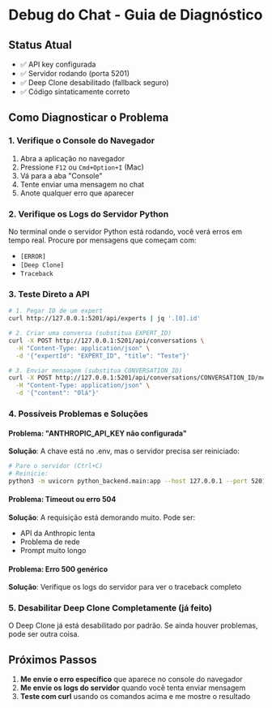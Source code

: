 # Debug do Chat - Guia de Diagnóstico

## Status Atual
- ✅ API key configurada
- ✅ Servidor rodando (porta 5201)
- ✅ Deep Clone desabilitado (fallback seguro)
- ✅ Código sintaticamente correto

## Como Diagnosticar o Problema

### 1. Verifique o Console do Navegador
1. Abra a aplicação no navegador
2. Pressione `F12` ou `Cmd+Option+I` (Mac)
3. Vá para a aba "Console"
4. Tente enviar uma mensagem no chat
5. Anote qualquer erro que aparecer

### 2. Verifique os Logs do Servidor Python
No terminal onde o servidor Python está rodando, você verá erros em tempo real.
Procure por mensagens que começam com:
- `[ERROR]`
- `[Deep Clone]`
- `Traceback`

### 3. Teste Direto a API
```bash
# 1. Pegar ID de um expert
curl http://127.0.0.1:5201/api/experts | jq '.[0].id'

# 2. Criar uma conversa (substitua EXPERT_ID)
curl -X POST http://127.0.0.1:5201/api/conversations \
  -H "Content-Type: application/json" \
  -d '{"expertId": "EXPERT_ID", "title": "Teste"}'

# 3. Enviar mensagem (substitua CONVERSATION_ID)
curl -X POST http://127.0.0.1:5201/api/conversations/CONVERSATION_ID/messages \
  -H "Content-Type: application/json" \
  -d '{"content": "Olá"}'
```

### 4. Possíveis Problemas e Soluções

#### Problema: "ANTHROPIC_API_KEY não configurada"
**Solução**: A chave está no .env, mas o servidor precisa ser reiniciado:
```bash
# Pare o servidor (Ctrl+C)
# Reinicie:
python3 -m uvicorn python_backend.main:app --host 127.0.0.1 --port 5201 --reload
```

#### Problema: Timeout ou erro 504
**Solução**: A requisição está demorando muito. Pode ser:
- API da Anthropic lenta
- Problema de rede
- Prompt muito longo

#### Problema: Erro 500 genérico
**Solução**: Verifique os logs do servidor para ver o traceback completo

### 5. Desabilitar Deep Clone Completamente (já feito)
O Deep Clone já está desabilitado por padrão. Se ainda houver problemas, pode ser outra coisa.

## Próximos Passos
1. **Me envie o erro específico** que aparece no console do navegador
2. **Me envie os logs do servidor** quando você tenta enviar mensagem
3. **Teste com curl** usando os comandos acima e me mostre o resultado

